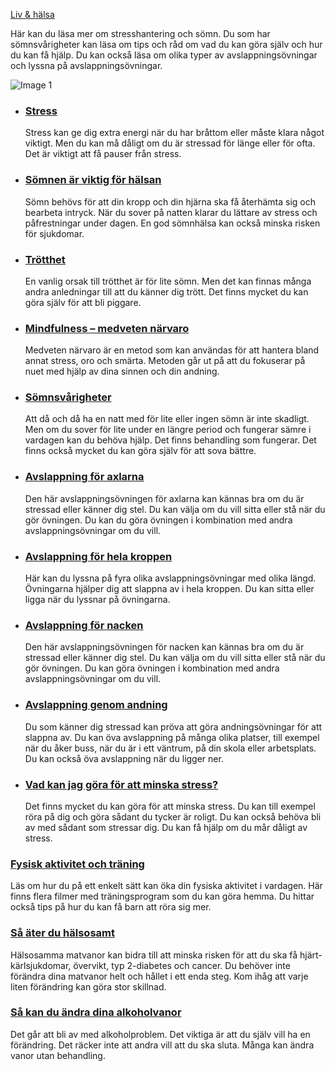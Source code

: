 [Liv & hälsa](https://www.1177.se/liv--halsa/)

Här kan du läsa mer om stresshantering och sömn. Du som har sömnsvårigheter kan läsa om tips och råd om vad du kan göra själv och hur du kan få hjälp. Du kan också läsa om olika typer av avslappningsövningar och lyssna på avslappningsövningar.

![Image 1](https://www.1177.se/globalassets/1177/regional/vastra-gotaland/block/startsidan/regionala-intropuffar/stannahemma.jpg?saved=2024-01-12+12:14)

*   ### [Stress](https://www.1177.se/liv--halsa/stresshantering-och-somn/stress/)
    
    Stress kan ge dig extra energi när du har bråttom eller måste klara något viktigt. Men du kan må dåligt om du är stressad för länge eller för ofta. Det är viktigt att få pauser från stress.
    
*   ### [Sömnen är viktig för hälsan](https://www.1177.se/liv--halsa/stresshantering-och-somn/somnen-ar-viktig-for-din-halsa/)
    
    Sömn behövs för att din kropp och din hjärna ska få återhämta sig och bearbeta intryck. När du sover på natten klarar du lättare av stress och påfrestningar under dagen. En god sömnhälsa kan också minska risken för sjukdomar.
    
*   ### [Trötthet](https://www.1177.se/liv--halsa/stresshantering-och-somn/trotthet/)
    
    En vanlig orsak till trötthet är för lite sömn. Men det kan finnas många andra anledningar till att du känner dig trött. Det finns mycket du kan göra själv för att bli piggare.
    
*   ### [Mindfulness – medveten närvaro](https://www.1177.se/liv--halsa/stresshantering-och-somn/mindfulness/)
    
    Medveten närvaro är en metod som kan användas för att hantera bland annat stress, oro och smärta. Metoden går ut på att du fokuserar på nuet med hjälp av dina sinnen och din andning.
    
*   ### [Sömnsvårigheter](https://www.1177.se/liv--halsa/stresshantering-och-somn/somnsvarigheter/)
    
    Att då och då ha en natt med för lite eller ingen sömn är inte skadligt. Men om du sover för lite under en längre period och fungerar sämre i vardagen kan du behöva hjälp. Det finns behandling som fungerar. Det finns också mycket du kan göra själv för att sova bättre.
    
*   ### [Avslappning för axlarna](https://www.1177.se/liv--halsa/stresshantering-och-somn/avslappning-for-axlarna/)
    
    Den här avslappningsövningen för axlarna kan kännas bra om du är stressad eller känner dig stel. Du kan välja om du vill sitta eller stå när du gör övningen. Du kan du göra övningen i kombination med andra avslappningsövningar om du vill.
    
*   ### [Avslappning för hela kroppen](https://www.1177.se/liv--halsa/stresshantering-och-somn/avslappning-for-hela-kroppen/)
    
    Här kan du lyssna på fyra olika avslappningsövningar med olika längd. Övningarna hjälper dig att slappna av i hela kroppen. Du kan sitta eller ligga när du lyssnar på övningarna.
    
*   ### [Avslappning för nacken](https://www.1177.se/liv--halsa/stresshantering-och-somn/avslappning-for-nacken/)
    
    Den här avslappningsövningen för nacken kan kännas bra om du är stressad eller känner dig stel. Du kan välja om du vill sitta eller stå när du gör övningen. Du kan göra övningen i kombination med andra avslappningsövningar om du vill.
    
*   ### [Avslappning genom andning](https://www.1177.se/liv--halsa/stresshantering-och-somn/avslappning-genom-andning/)
    
    Du som känner dig stressad kan pröva att göra andningsövningar för att slappna av. Du kan öva avslappning på många olika platser, till exempel när du åker buss, när du är i ett väntrum, på din skola eller arbetsplats. Du kan också öva avslappning när du ligger ner.
    
*   ### [Vad kan jag göra för att minska stress?](https://www.1177.se/liv--halsa/stresshantering-och-somn/vad-kan-jag-gora-for-att-minska-stress/)
    
    Det finns mycket du kan göra för att minska stress. Du kan till exempel röra på dig och göra sådant du tycker är roligt. Du kan också behöva bli av med sådant som stressar dig. Du kan få hjälp om du mår dåligt av stress.
    

### [Fysisk aktivitet och träning](https://www.1177.se/liv--halsa/fysisk-aktivitet-och-traning/)

Läs om hur du på ett enkelt sätt kan öka din fysiska aktivitet i vardagen. Här finns flera filmer med träningsprogram som du kan göra hemma. Du hittar också tips på hur du kan få barn att röra sig mer.

### [Så äter du hälsosamt](https://www.1177.se/liv--halsa/ata-for-att-ma-bra/sa-ater-du-halsosamt/)

Hälsosamma matvanor kan bidra till att minska risken för att du ska få hjärt-kärlsjukdomar, övervikt, typ 2-diabetes och cancer. Du behöver inte förändra dina matvanor helt och hållet i ett enda steg. Kom ihåg att varje liten förändring kan göra stor skillnad.

### [Så kan du ändra dina alkoholvanor](https://www.1177.se/liv--halsa/tobak-och-alkohol/alkohol/sa-kan-du-andra-dina-alkoholvanor/)

Det går att bli av med alkoholproblem. Det viktiga är att du själv vill ha en förändring. Det räcker inte att andra vill att du ska sluta. Många kan ändra vanor utan behandling.